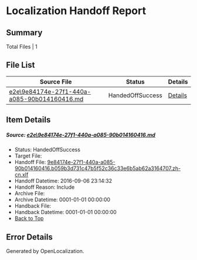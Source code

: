 # <a name='report-top'></a> Localization Handoff Report

## Summary
 Total Files | 1

## File List
 Source File | Status | Details 
 ----------- | ------ | ------- 
 [e2e\9e84174e-27f1-440a-a085-90b014160416.md](https://github.com/OpenLocalizationTestOrg/ol-test0/blob/645f309f0a053533d3ea527ad9348100bfba0439/e2e/9e84174e-27f1-440a-a085-90b014160416.md) | HandedOffSuccess | [Details](#42564506b21e54eff25c526f229c377fae12fa421)

## Item Details
##### <a name='42564506b21e54eff25c526f229c377fae12fa421'></a> Source: [e2e\9e84174e-27f1-440a-a085-90b014160416.md](https://github.com/OpenLocalizationTestOrg/ol-test0/blob/645f309f0a053533d3ea527ad9348100bfba0439/e2e/9e84174e-27f1-440a-a085-90b014160416.md)
* Status: HandedOffSuccess
* Target File: 
* Handoff File: [9e84174e-27f1-440a-a085-90b014160416.b059b3d731c47b5f52c36c33e6b5ab62a3164707.zh-cn.xlf](https://github.com/OpenLocalizationTestOrg/ol-test0-handoff/blob/23b6a5b8967ba78f6f7680ec8bb22450fe2886bf/ol-handoff/OpenLocalizationTestOrg/ol-test0-zhcn/ci/ht/9e84174e-27f1-440a-a085-90b014160416.b059b3d731c47b5f52c36c33e6b5ab62a3164707.zh-cn.xlf)
* Handoff Datetime: 2016-09-06 23:14:32
* Handoff Reason: Include
* Archive File: 
* Archive Datetime: 0001-01-01 00:00:00
* Handback File: 
* Handback Datetime: 0001-01-01 00:00:00
* [Back to Top](#report-top)


## Error Details

Generated by OpenLocalization.
